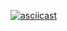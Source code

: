 [![asciicast](https://asciinema.org/a/ihtRIdog5tFggeQUmuvme3Cki.svg)](https://asciinema.org/a/ihtRIdog5tFggeQUmuvme3Cki)
